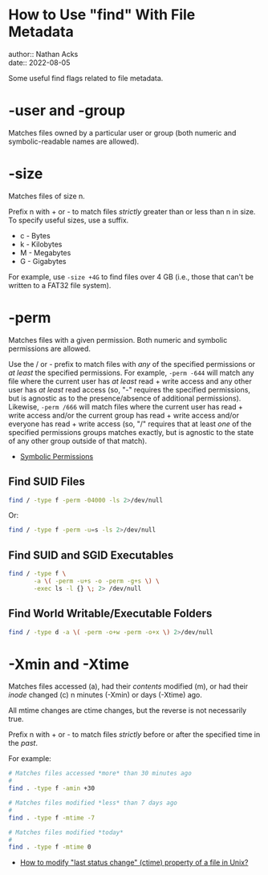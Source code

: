 # How to Use "find" With File Metadata

author:: Nathan Acks  
date:: 2022-08-05

Some useful find flags related to file metadata.

# -user and -group

Matches files owned by a particular user or group (both numeric and symbolic-readable names are allowed).

# -size

Matches files of size n.

Prefix n with + or - to match files *strictly* greater than or less than n in size. To specify useful sizes, use a suffix.

* c - Bytes
* k - Kilobytes
* M - Megabytes
* G - Gigabytes

For example, use `-size +4G` to find files over 4 GB (i.e., those that can't be written to a FAT32 file system).

# -perm

Matches files with a given permission. Both numeric and symbolic permissions are allowed.

Use the / or - prefix to match files with *any* of the specified permissions or *at least* the specified permissions. For example, `-perm -644` will match any file where the current user has *at least* read + write access and any other user has *at least* read access (so, "-" requires the specified permissions, but is agnostic as to the presence/absence of additional permissions). Likewise, `-perm /666` will match files where the current user has read + write access and/or the current group has read + write access and/or everyone has read + write access (so, "/" requires that at least *one* of the specified permissions groups matches exactly, but is agnostic to the state of any other group outside of that match).

* [Symbolic Permissions](symbolic-permissions.md)

## Find SUID Files

```bash
find / -type f -perm -04000 -ls 2>/dev/null
```

Or:

```bash
find / -type f -perm -u=s -ls 2>/dev/null
```

## Find SUID and SGID Executables

```bash
find / -type f \
       -a \( -perm -u+s -o -perm -g+s \) \
       -exec ls -l {} \; 2> /dev/null
```

## Find World Writable/Executable Folders

```bash
find / -type d -a \( -perm -o+w -perm -o+x \) 2>/dev/null
```

# -Xmin and -Xtime

Matches files accessed (a), had their *contents* modified (m), or had their *inode* changed (c) n minutes (-Xmin) or days (-Xtime) ago.

All mtime changes are ctime changes, but the reverse is not necessarily true.

Prefix n with + or - to match files *strictly* before or after the specified time in the *past*.

For example:

```bash
# Matches files accessed *more* than 30 minutes ago
#
find . -type f -amin +30

# Matches files modified *less* than 7 days ago
#
find . -type f -mtime -7

# Matches files modified *today*
#
find . -type f -mtime 0
```

* [How to modify "last status change" (ctime) property of a file in Unix?](https://stackoverflow.com/questions/8346852/how-to-modify-last-status-change-ctime-property-of-a-file-in-unix#8346905)
